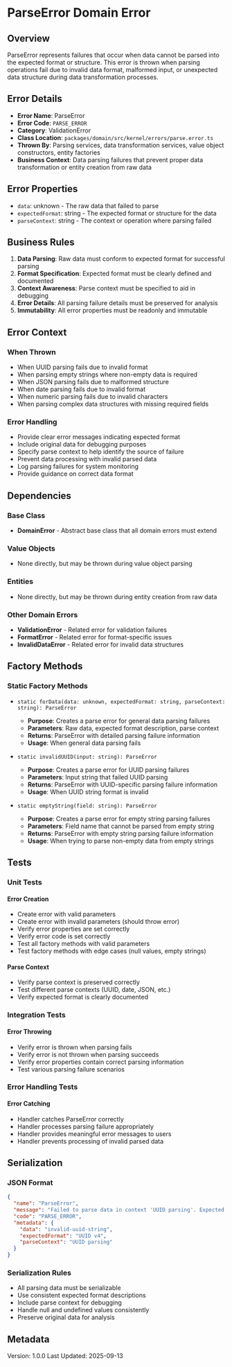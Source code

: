 # ParseError Domain Error

## Overview

ParseError represents failures that occur when data cannot be parsed into the expected format or structure. This error is thrown when parsing operations fail due to invalid data format, malformed input, or unexpected data structure during data transformation processes.

## Error Details

- **Error Name**: ParseError
- **Error Code**: `PARSE_ERROR`
- **Category**: ValidationError
- **Class Location**: `packages/domain/src/kernel/errors/parse.error.ts`
- **Thrown By**: Parsing services, data transformation services, value object constructors, entity factories
- **Business Context**: Data parsing failures that prevent proper data transformation or entity creation from raw data

## Error Properties

- `data`: unknown - The raw data that failed to parse
- `expectedFormat`: string - The expected format or structure for the data
- `parseContext`: string - The context or operation where parsing failed

## Business Rules

1. **Data Parsing**: Raw data must conform to expected format for successful parsing
2. **Format Specification**: Expected format must be clearly defined and documented
3. **Context Awareness**: Parse context must be specified to aid in debugging
4. **Error Details**: All parsing failure details must be preserved for analysis
5. **Immutability**: All error properties must be readonly and immutable

## Error Context

### When Thrown

- When UUID parsing fails due to invalid format
- When parsing empty strings where non-empty data is required
- When JSON parsing fails due to malformed structure
- When date parsing fails due to invalid format
- When numeric parsing fails due to invalid characters
- When parsing complex data structures with missing required fields

### Error Handling

- Provide clear error messages indicating expected format
- Include original data for debugging purposes
- Specify parse context to help identify the source of failure
- Prevent data processing with invalid parsed data
- Log parsing failures for system monitoring
- Provide guidance on correct data format

## Dependencies

### Base Class

- **DomainError** - Abstract base class that all domain errors must extend

### Value Objects

- None directly, but may be thrown during value object parsing

### Entities

- None directly, but may be thrown during entity creation from raw data

### Other Domain Errors

- **ValidationError** - Related error for validation failures
- **FormatError** - Related error for format-specific issues
- **InvalidDataError** - Related error for invalid data structures

## Factory Methods

### Static Factory Methods

- `static forData(data: unknown, expectedFormat: string, parseContext: string): ParseError`
  - **Purpose**: Creates a parse error for general data parsing failures
  - **Parameters**: Raw data, expected format description, parse context
  - **Returns**: ParseError with detailed parsing failure information
  - **Usage**: When general data parsing fails

- `static invalidUUID(input: string): ParseError`
  - **Purpose**: Creates a parse error for UUID parsing failures
  - **Parameters**: Input string that failed UUID parsing
  - **Returns**: ParseError with UUID-specific parsing failure information
  - **Usage**: When UUID string format is invalid

- `static emptyString(field: string): ParseError`
  - **Purpose**: Creates a parse error for empty string parsing failures
  - **Parameters**: Field name that cannot be parsed from empty string
  - **Returns**: ParseError with empty string parsing failure information
  - **Usage**: When trying to parse non-empty data from empty strings

## Tests

### Unit Tests

#### Error Creation

- Create error with valid parameters
- Create error with invalid parameters (should throw error)
- Verify error properties are set correctly
- Verify error code is set correctly
- Test all factory methods with valid parameters
- Test factory methods with edge cases (null values, empty strings)

#### Parse Context

- Verify parse context is preserved correctly
- Test different parse contexts (UUID, date, JSON, etc.)
- Verify expected format is clearly documented

### Integration Tests

#### Error Throwing

- Verify error is thrown when parsing fails
- Verify error is not thrown when parsing succeeds
- Verify error properties contain correct parsing information
- Test various parsing failure scenarios

### Error Handling Tests

#### Error Catching

- Handler catches ParseError correctly
- Handler processes parsing failure appropriately
- Handler provides meaningful error messages to users
- Handler prevents processing of invalid parsed data

## Serialization

### JSON Format

```json
{
  "name": "ParseError",
  "message": "Failed to parse data in context 'UUID parsing'. Expected format: UUID v4",
  "code": "PARSE_ERROR",
  "metadata": {
    "data": "invalid-uuid-string",
    "expectedFormat": "UUID v4",
    "parseContext": "UUID parsing"
  }
}
```

### Serialization Rules

- All parsing data must be serializable
- Use consistent expected format descriptions
- Include parse context for debugging
- Handle null and undefined values consistently
- Preserve original data for analysis

## Metadata

Version: 1.0.0
Last Updated: 2025-09-13
